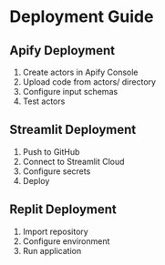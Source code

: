 # Deployment Guide

## Apify Deployment
1. Create actors in Apify Console
2. Upload code from actors/ directory
3. Configure input schemas
4. Test actors

## Streamlit Deployment
1. Push to GitHub
2. Connect to Streamlit Cloud
3. Configure secrets
4. Deploy

## Replit Deployment
1. Import repository
2. Configure environment
3. Run application